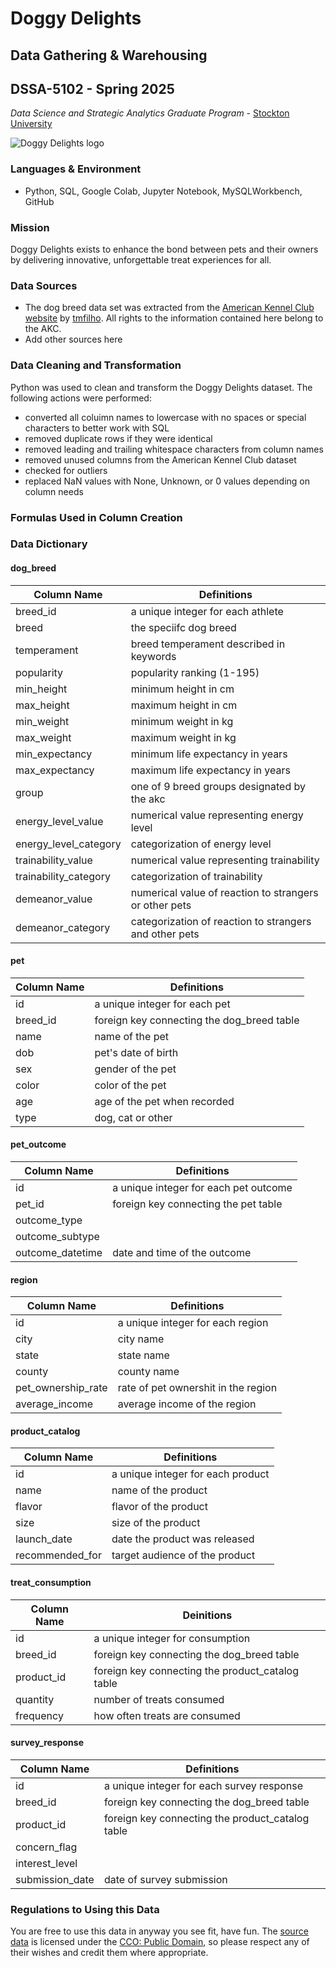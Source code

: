 # Doggy Delights

## Data Gathering & Warehousing

## DSSA-5102 - Spring 2025

*Data Science and Strategic Analytics Graduate Program* - [Stockton University](https://stockton.edu)

![Doggy Delights logo](https://github.com/Decabra/pet-puffs/blob/da7e229e5bfd86a678aeaf549bcc0936b8842103/images/doggy_delights_gwp_logo.png)

### Languages & Environment

- Python, SQL, Google Colab, Jupyter Notebook, MySQLWorkbench, GitHub

### Mission

Doggy Delights exists to enhance the bond between pets and their owners by delivering innovative, unforgettable treat experiences for all.

### Data Sources

- The dog breed data set was extracted from the [American Kennel Club website](https://www.akc.org/) by [tmfilho](https://github.com/tmfilho/akcdata). All rights to the information contained here belong to the AKC.
- Add other sources here

### Data Cleaning and Transformation

Python was used to clean and transform the Doggy Delights dataset. The following actions were performed:

- converted all coluimn names to lowercase with no spaces or special characters to better work with SQL
- removed duplicate rows if they were identical
- removed leading and trailing whitespace characters from column names
- removed unused columns from the American Kennel Club dataset
- checked for outliers
- replaced NaN values with None, Unknown, or 0 values depending on column needs

### Formulas Used in Column Creation

### Data Dictionary

#### dog_breed

| Column Name            | Definitions                    |
| ---------------------- | ------------------------------ |
| breed_id               | a unique integer for each athlete |
| breed                  | the speciifc dog breed         |
| temperament            | breed temperament described in keywords |
| popularity             | popularity ranking  (1-195)    |
| min_height             | minimum height in cm           |
| max_height             | maximum height in cm           |
| min_weight             | minimum weight in kg           |
| max_weight             | maximum weight in kg           |
| min_expectancy         | minimum life expectancy in years |
| max_expectancy         | maximum life expectancy in years |
| group                  | one of 9 breed groups designated by the akc |
| energy_level_value     | numerical value representing energy level |
| energy_level_category  | categorization of energy level |
| trainability_value     | numerical value representing trainability |
| trainability_category  | categorization of trainability |
| demeanor_value         | numerical value of reaction to strangers or other pets |
| demeanor_category      | categorization of reaction to strangers and other pets |

#### pet

| Column Name            | Definitions                    |
| ---------------------- | ------------------------------ |
| id                     | a unique integer for each pet  |
| breed_id               | foreign key connecting the dog_breed table |
| name                   | name of the pet                |
| dob                    | pet's date of birth            |
| sex                    | gender of the pet              |
| color                  | color of the pet               |
| age                    | age of the pet when recorded   |
| type                   | dog, cat or other              |

#### pet_outcome

| Column Name            | Definitions                    |
| ---------------------- | ------------------------------ |
| id                     | a unique integer for each pet outcome |
| pet_id                 | foreign key connecting the pet table |
| outcome_type           |                                  |
| outcome_subtype        |                                  |
| outcome_datetime       | date and time of the outcome     |

#### region

| Column Name            | Definitions                    |
| ---------------------- | ------------------------------ |
| id                     | a unique integer for each region |
| city                   | city name                      |
| state                  | state name                       |
| county                 | county name                      |
| pet_ownership_rate     | rate of pet ownershit in the region |
| average_income         | average income of the region     |

#### product_catalog

| Column Name            | Definitions                      |
| ---------------------- | -------------------------------- |
| id                     | a unique integer for each product |
| name                   | name of the product              |
| flavor                 | flavor of the product            |
| size                   | size of the product              |
| launch_date            | date the product was released    |
| recommended_for        | target audience of the product   |

#### treat_consumption

| Column Name            | Deinitions                       |
| ---------------------- | -------------------------------- |
| id                     | a unique integer for consumption |
| breed_id               | foreign key connecting the dog_breed table |
| product_id             | foreign key connecting the product_catalog table |
| quantity               | number of treats consumed    |
| frequency              | how often treats are consumed |

#### survey_response

| Column Name            | Definitions                      |
| ---------------------- | -------------------------------- |
| id                     | a unique integer for each survey response |
| breed_id               | foreign key connecting the dog_breed table |
| product_id             | foreign key connecting the product_catalog table |
| concern_flag           |                                  |
| interest_level         |                                  |
| submission_date        | date of survey submission        |

### Regulations to Using this Data

You are free to use this data in anyway you see fit, have fun. The [source data](https://www.kaggle.com/datasets/heesoo37/120-years-of-olympic-history-athletes-and-results) is licensed under the [CCO: Public Domain](https://creativecommons.org/publicdomain/zero/1.0/), so please respect any of their wishes and credit them where appropriate.

